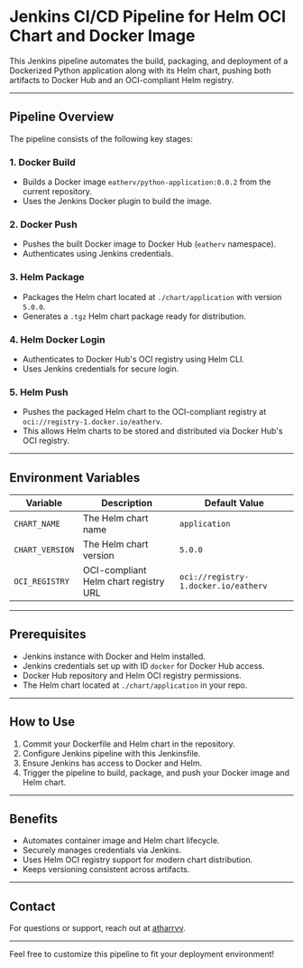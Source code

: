 # Jenkins CI/CD Pipeline for Helm OCI Chart and Docker Image

This Jenkins pipeline automates the build, packaging, and deployment of a Dockerized Python application along with its Helm chart, pushing both artifacts to Docker Hub and an OCI-compliant Helm registry.

---

## Pipeline Overview

The pipeline consists of the following key stages:

### 1. Docker Build

- Builds a Docker image `eatherv/python-application:0.0.2` from the current repository.
- Uses the Jenkins Docker plugin to build the image.

### 2. Docker Push

- Pushes the built Docker image to Docker Hub (`eatherv` namespace).
- Authenticates using Jenkins credentials.

### 3. Helm Package

- Packages the Helm chart located at `./chart/application` with version `5.0.0`.
- Generates a `.tgz` Helm chart package ready for distribution.

### 4. Helm Docker Login

- Authenticates to Docker Hub's OCI registry using Helm CLI.
- Uses Jenkins credentials for secure login.

### 5. Helm Push

- Pushes the packaged Helm chart to the OCI-compliant registry at `oci://registry-1.docker.io/eatherv`.
- This allows Helm charts to be stored and distributed via Docker Hub's OCI registry.

---

## Environment Variables

| Variable      | Description                              | Default Value                         |
|---------------|------------------------------------------|-------------------------------------|
| `CHART_NAME`  | The Helm chart name                       | `application`                       |
| `CHART_VERSION`| The Helm chart version                    | `5.0.0`                            |
| `OCI_REGISTRY`| OCI-compliant Helm chart registry URL    | `oci://registry-1.docker.io/eatherv` |

---

## Prerequisites

- Jenkins instance with Docker and Helm installed.
- Jenkins credentials set up with ID `docker` for Docker Hub access.
- Docker Hub repository and Helm OCI registry permissions.
- The Helm chart located at `./chart/application` in your repo.

---

## How to Use

1. Commit your Dockerfile and Helm chart in the repository.
2. Configure Jenkins pipeline with this Jenkinsfile.
3. Ensure Jenkins has access to Docker and Helm.
4. Trigger the pipeline to build, package, and push your Docker image and Helm chart.

---

## Benefits

- Automates container image and Helm chart lifecycle.
- Securely manages credentials via Jenkins.
- Uses Helm OCI registry support for modern chart distribution.
- Keeps versioning consistent across artifacts.

---

## Contact

For questions or support, reach out at [atharrvv](https://github.com/atharrvv).

---

Feel free to customize this pipeline to fit your deployment environment!


